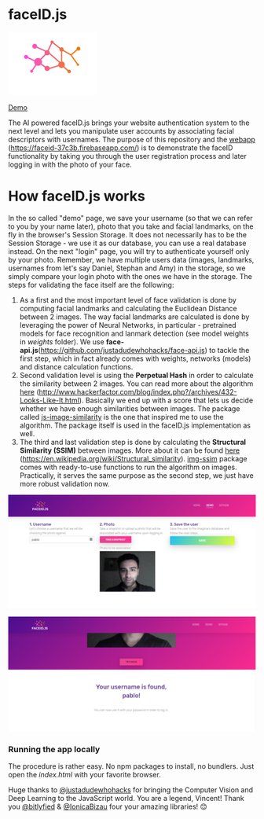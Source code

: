 # faceID.js

![faceID.js logo](./images/logo.png)

[Demo](https://faceid-37c3b.firebaseapp.com/)

The AI powered faceID.js brings your website authentication system to the next level and lets you manipulate user accounts by associating facial descriptors with usernames. The purpose of this repository and the [webapp](https://faceid-37c3b.firebaseapp.com/) (https://faceid-37c3b.firebaseapp.com/) is to demonstrate the faceID functionality by taking you through the user registration process and later logging in with the photo of your face.

# How faceID.js works
In the so called "demo" page, we save your username (so that we can refer to you by your name later), photo that you take and facial landmarks, on the fly in the browser's Session Storage. It does not necessarily has to be the Session Storage - we use it as our database, you can use a real database instead. On the next "login" page, you will try to authenticate yourself only by your photo. Remember, we have multiple users data (images, landmarks, usernames from let's say Daniel, Stephan and Amy) in the storage, so we simply compare your login photo with the ones we have in the storage. The steps for validating the face itself are the following:
1. As a first and the most important level of face validation is done by computing facial landmarks and calculating the Euclidean Distance between 2 images. The way facial landmarks are calculated is done by leveraging the power of Neural Networks, in particular - pretrained models for face recognition and lanmark detection (see model weights in _weights_ folder). We use **face-api.js**(https://github.com/justadudewhohacks/face-api.js) to tackle the first step, which in fact already comes with weights, networks (models) and distance calculation functions. 
2. Second validation level is using the **Perpetual Hash** in order to calculate the similarity between 2 images. You can read more about the algorithm [here](http://www.hackerfactor.com/blog/index.php?/archives/432-Looks-Like-It.html) (http://www.hackerfactor.com/blog/index.php?/archives/432-Looks-Like-It.html). Basically we end up with a score that lets us decide whether we have enough similarities between images. The package called [js-image-similarity](https://github.com/bitlyfied/js-image-similarity) is the one that inspired me to use the algorithm. The package itself is used in the faceID.js implementation as well.
3. The third and last validation step is done by calculating the **Structural Similarity (SSIM)** between images. More about it can be found [here](https://en.wikipedia.org/wiki/Structural_similarity) (https://en.wikipedia.org/wiki/Structural_similarity). [img-ssim](https://github.com/IonicaBizau/img-ssim) package comes with ready-to-use functions to run the algorithm on images. Practically, it serves the same purpose as the second step, we just have more robust validation now.

![registration](./images/registration.png)

![login](./images/login.png)

### Running the app locally
The procedure is rather easy. No npm packages to install, no bundlers. Just open the _index.html_ with your favorite browser.


Huge thanks to [@justadudewhohacks](https://github.com/justadudewhohacks) for bringing the Computer Vision and Deep Learning to the JavaScript world. You are a legend, Vincent! Thank you [@bitlyfied](https://github.com/bitlyfied) & [@IonicaBizau](https://github.com/IonicaBizau) four your amazing libraries! 😊